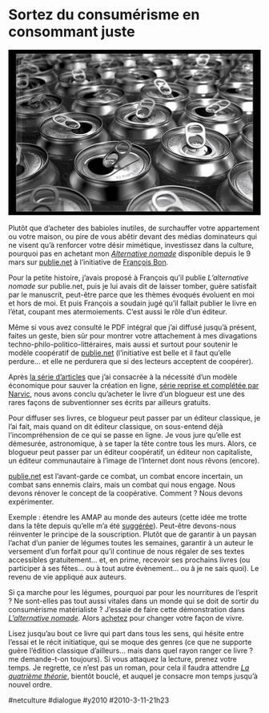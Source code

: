 # Sortez du consumérisme en consommant juste

![](_i/1263637439_345b6901d51.webp)

Plutôt que d’acheter des babioles inutiles, de surchauffer votre appartement ou votre maison, ou pire de vous abêtir devant des médias dominateurs qui ne visent qu’à renforcer votre désir mimétique, investissez dans la culture, pourquoi pas en achetant mon *[Alternative nomade](../../books/alternative-nomade.md)* disponible depuis le 9 mars sur [publie.net](http://www.publie.net/tnc/spip.php?article314) à l’initiative de [François Bon](http://www.tierslivre.net/).

Pour la petite histoire, j’avais proposé à François qu’il publie *L’alternative nomade* sur publie.net, puis je lui avais dit de laisser tomber, guère satisfait par le manuscrit, peut-être parce que les thèmes évoqués évoluent en moi et hors de moi. Et puis François a soudain jugé qu’il fallait publier le livre en l’état, coupant mes atermoiements. C’est aussi le rôle d’un éditeur.

Même si vous avez consulté le PDF intégral que j’ai diffusé jusqu’à présent, faites un geste, bien sûr pour montrer votre attachement à mes divagations techno-philo-politico-littéraires, mais aussi et surtout pour soutenir le modèle coopératif de [publie.net](http://www.publie.net) (l’initiative est belle et il faut qu’elle perdure... et elle ne perdurera que si des lecteurs acceptent de coopérer).

Après [la série d’articles](#blogs) que j’ai consacrée à la nécessité d’un modèle économique pour sauver la création en ligne, [série reprise et complétée par Narvic](http://novovision.fr/?Auteur-en-ligne-un-projet-insense), nous avons conclu qu’acheter le livre d’un blogueur est une des rares façons de subventionner ses écrits par ailleurs gratuits.

Pour diffuser ses livres, ce blogueur peut passer par un éditeur classique, je l’ai fait, mais quand on dit éditeur classique, on sous-entend déjà l’incompréhension de ce qui se passe en ligne. Je vous jure qu’elle est démesurée, astronomique, à se taper la tête contre tous les murs. Alors, ce blogueur peut passer par un éditeur coopératif, un éditeur non capitaliste, un éditeur communautaire à l’image de l’Internet dont nous rêvons (encore).

[publie.net](http://www.publie.net) est l’avant-garde ce combat, un combat encore incertain, un combat sans ennemis clairs, mais un combat qui nous engage. Nous devons rénover le concept de la coopérative. Comment ? Nous devons expérimenter.

Exemple : étendre les AMAP au monde des auteurs (cette idée me trotte dans la tête depuis qu’elle m’a été [suggérée](billets-rares-et-payants/#comment-75420.md)). Peut-être devons-nous réinventer le principe de la souscription. Plutôt que de garantir à un paysan l’achat d’un panier de légumes toutes les semaines, garantir à un auteur le versement d’un forfait pour qu’il continue de nous régaler de ses textes accessibles gratuitement… et, en prime, recevoir ses prochains livres (ou participer à ses fêtes… ou à tout autre évènement… ou à je ne sais quoi). Le revenu de vie appliqué aux auteurs.

Si ça marche pour les légumes, pourquoi par pour les nourritures de l’esprit ? Ne sont-elles pas tout aussi vitales dans un monde qui se doit de sortir du consumérisme matérialiste ? J’essaie de faire cette démonstration dans *[L’alternative nomade](../../books/alternative-nomade.md)*. Alors [achetez](http://www.publie.net/tnc/spip.php?article314) pour changer votre façon de vivre.

Lisez jusqu’au bout ce livre qui part dans tous les sens, qui hésite entre l’essai et le récit initiatique, qui se moque des genres (ce que ne supporte guère l’édition classique d’ailleurs... mais dans quel rayon ranger ce livre ? me demande-t-on toujours). Si vous attaquez la lecture, prenez votre temps. Je regrette, ce n’est pas un roman, pour cela il faudra attendre *[La quatrième théorie](../../page/la-quatrieme-theorie)*, bientôt bouclé, et auquel je consacre mon temps jusqu’à nouvel ordre.

#netculture #dialogue #y2010 #2010-3-11-21h23
